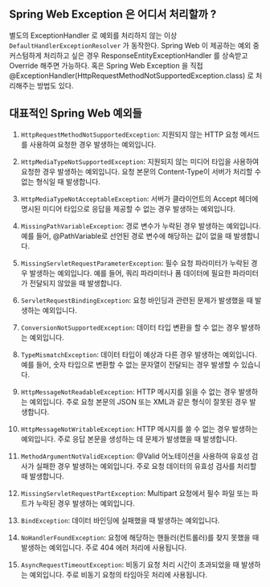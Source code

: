 ## Spring Web Exception 은 어디서 처리할까 ? 
별도의 ExceptionHandler 로 예외를 처리하지 않는 이상 `DefaultHandlerExceptionResolver` 가 동작한다.
Spring Web 이 제공하는 예외 중 커스텀하게 처리하고 싶은 경우 ResponseEntityExceptionHandler 를 상속받고 Override 해주면 가능하다.
혹은 Spring Web Exception 을 직접 @ExceptionHandler(HttpRequestMethodNotSupportedException.class) 로 처리해주는 방법도 있다.

## 대표적인 Spring Web 예외들

1. `HttpRequestMethodNotSupportedException`: 지원되지 않는 HTTP 요청 메서드를 사용하여 요청한 경우 발생하는 예외입니다.

2. `HttpMediaTypeNotSupportedException`: 지원되지 않는 미디어 타입을 사용하여 요청한 경우 발생하는 예외입니다. 요청 본문의 Content-Type이 서버가 처리할 수 없는 형식일 때 발생합니다.

3. `HttpMediaTypeNotAcceptableException`: 서버가 클라이언트의 Accept 헤더에 명시된 미디어 타입으로 응답을 제공할 수 없는 경우 발생하는 예외입니다.

4. `MissingPathVariableException`: 경로 변수가 누락된 경우 발생하는 예외입니다. 예를 들어, @PathVariable로 선언된 경로 변수에 해당하는 값이 없을 때 발생합니다.

5. `MissingServletRequestParameterException`: 필수 요청 파라미터가 누락된 경우 발생하는 예외입니다. 예를 들어, 쿼리 파라미터나 폼 데이터에 필요한 파라미터가 전달되지 않았을 때 발생합니다.

6. `ServletRequestBindingException`: 요청 바인딩과 관련된 문제가 발생했을 때 발생하는 예외입니다.

7. `ConversionNotSupportedException`: 데이터 타입 변환을 할 수 없는 경우 발생하는 예외입니다.

8. `TypeMismatchException`: 데이터 타입이 예상과 다른 경우 발생하는 예외입니다. 예를 들어, 숫자 타입으로 변환할 수 없는 문자열이 전달되는 경우 발생할 수 있습니다.

9. `HttpMessageNotReadableException`: HTTP 메시지를 읽을 수 없는 경우 발생하는 예외입니다. 주로 요청 본문의 JSON 또는 XML과 같은 형식이 잘못된 경우 발생합니다.

10. `HttpMessageNotWritableException`: HTTP 메시지를 쓸 수 없는 경우 발생하는 예외입니다. 주로 응답 본문을 생성하는 데 문제가 발생했을 때 발생합니다.

11. `MethodArgumentNotValidException`: @Valid 어노테이션을 사용하여 유효성 검사가 실패한 경우 발생하는 예외입니다. 주로 요청 데이터의 유효성 검사를 처리할 때 발생합니다.

12. `MissingServletRequestPartException`: Multipart 요청에서 필수 파일 또는 파트가 누락된 경우 발생하는 예외입니다.

13. `BindException`: 데이터 바인딩에 실패했을 때 발생하는 예외입니다.

14. `NoHandlerFoundException`: 요청에 해당하는 핸들러(컨트롤러)를 찾지 못했을 때 발생하는 예외입니다. 주로 404 에러 처리에 사용됩니다.

15. `AsyncRequestTimeoutException`: 비동기 요청 처리 시간이 초과되었을 때 발생하는 예외입니다. 주로 비동기 요청의 타임아웃 처리에 사용됩니다.
